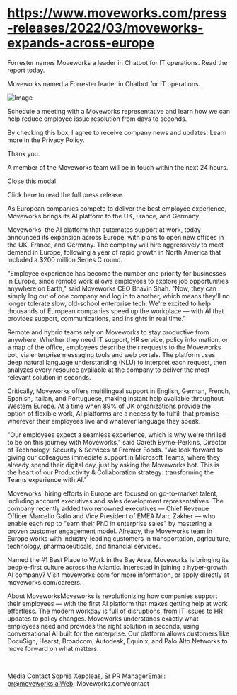 # https://www.moveworks.com/press-releases/2022/03/moveworks-expands-across-europe

Forrester names Moveworks a leader in Chatbot for IT operations. Read the report today.

Moveworks named a Forrester leader in Chatbot for IT operations. 

![Image](https://www.moveworks.com/hubfs/img/site/qr-demo.png)

Schedule a meeting with a Moveworks representative and learn how we can help reduce employee issue resolution from days to seconds.

By checking this box, I agree to receive company news and updates. Learn more in the Privacy Policy.

Thank you.

A member of the Moveworks team will be in touch within the next 24 hours.



  Close this modal
  


Click here to read the full press release.

As European companies compete to deliver the best employee experience, Moveworks brings its AI platform to the UK, France, and Germany.

Moveworks, the AI platform that automates support at work, today announced its expansion across Europe, with plans to open new offices in the UK, France, and Germany. The company will hire aggressively to meet demand in Europe, following a year of rapid growth in North America that included a $200 million Series C round.

"Employee experience has become the number one priority for businesses in Europe, since remote work allows employees to explore job opportunities anywhere on Earth," said Moveworks CEO Bhavin Shah. "Now, they can simply log out of one company and log in to another, which means they'll no longer tolerate slow, old-school enterprise tech. We're excited to help thousands of European companies speed up the workplace — with AI that provides support, communications, and insights in real time."

Remote and hybrid teams rely on Moveworks to stay productive from anywhere. Whether they need IT support, HR service, policy information, or a map of the office, employees describe their requests to the Moveworks bot, via enterprise messaging tools and web portals. The platform uses deep natural language understanding (NLU) to interpret each request, then analyzes every resource available at the company to deliver the most relevant solution in seconds.

Critically, Moveworks offers multilingual support in English, German, French, Spanish, Italian, and Portuguese, making instant help available throughout Western Europe. At a time when 89% of UK organizations provide the option of flexible work, AI platforms are a necessity to fulfill that promise — wherever their employees live and whatever language they speak.

"Our employees expect a seamless experience, which is why we're thrilled to be on this journey with Moveworks," said Gareth Byrne-Perkins, Director of Technology, Security & Services at Premier Foods. "We look forward to giving our colleagues immediate support in Microsoft Teams, where they already spend their digital day, just by asking the Moveworks bot. This is the heart of our Productivity & Collaboration strategy: transforming the Teams experience with AI."

Moveworks' hiring efforts in Europe are focused on go-to-market talent, including account executives and sales development representatives. The company recently added two renowned executives — Chief Revenue Officer Marcello Gallo and Vice President of EMEA Marc Zakher — who enable each rep to "earn their PhD in enterprise sales" by mastering a proven customer engagement model. Already, the Moveworks team in Europe works with industry-leading customers in transportation, agriculture, technology, pharmaceuticals, and financial services.

Named the #1 Best Place to Work in the Bay Area, Moveworks is bringing its people-first culture across the Atlantic. Interested in joining a hyper-growth AI company? Visit moveworks.com for more information, or apply directly at moveworks.com/careers.

About MoveworksMoveworks is revolutionizing how companies support their employees — with the first AI platform that makes getting help at work effortless. The modern workday is full of disruptions, from IT issues to HR updates to policy changes. Moveworks understands exactly what employees need and provides the right solution in seconds, using conversational AI built for the enterprise. Our platform allows customers like DocuSign, Hearst, Broadcom, Autodesk, Equinix, and Palo Alto Networks to move forward on what matters.

 

Media Contact Sophia Xepoleas, Sr PR ManagerEmail: pr@moveworks.aiWeb: Moveworks.com/contact 

